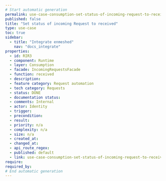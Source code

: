 ```yaml
---
# Start automatic generation
permalink: use-case-consumption-set-status-of-incoming-request-to-received
published: false
title: "Set status of incoming Request to received"
type: use-case
toc: true
sidebar:
  - title: "Integrate enmeshed"
    nav: "docs_integrate"
properties:
  - id: RIR3
  - component: Runtime
  - layer: Consumption
  - facade: IncomingRequestsFacade
  - function: received
  - description:
  - feature category: Request automation
  - tech category: Requests
  - status: DONE
  - documentation status:
  - comments: Internal
  - actor: Identity
  - trigger:
  - precondition:
  - result:
  - priority: n/a
  - complexity: n/a
  - size: n/a
  - created_at:
  - changed_at:
  - api_route_regex:
  - published: default
  - link: use-case-consumption-set-status-of-incoming-request-to-received
require:
required_by:
# End automatic generation
---
```

